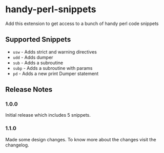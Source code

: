 # handy-perl-snippets

Add this extension to get access to a bunch of handy perl code snippets

## Supported Snippets

- `usw` - Adds strict and warning directives
- `udd` - Adds dumper
- `sub` - Adds a subroutine
- `subp` - Adds a subroutine with params
- `pd` - Adds a new print Dumper statement

## Release Notes

### 1.0.0

Initial release which includes 5 snippets.

### 1.1.0

Made some design changes. To know more about the changes visit the changelog.
